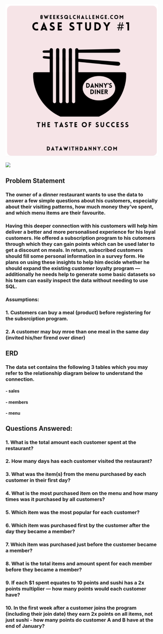 ![](assets/dinner_shop.png)

![](assets/EDR1.png)

## Problem Statement
### The owner of a dinner restaurant wants to use the data to answer a few simple questions about his customers, especially about their visiting patterns, how much money they’ve spent, and which menu items are their favourite.


### Having this deeper connection with his customers will help him deliver a better and more personalised experience for his loyal customers. He offered a subscription program to his cutomers through which they can gain points which can be used later to get a discount on meals. In return, subscribed customers should fill some personal information in a survey form.  He plans on using these insights to help him decide whether he should expand the existing customer loyalty program — additionally he needs help to generate some basic datasets so his team can easily inspect the data without needing to use SQL.


### Assumptions:
### 1. Customers can buy a meal (product) before registering for the subsrciption program.
### 2. A customer may buy mroe than one meal in the same day (invited his/her firend over diner)

## ERD


### The data set contains the following 3 tables which you may refer to the relationship diagram below to understand the connection.

#### - sales
#### - members
#### - menu

## Questions Answered:

### 1. What is the total amount each customer spent at the restaurant?
### 2. How many days has each customer visited the restaurant?
### 3. What was the item(s) from the menu purchased by each customer in their first day?
### 4. What is the most purchased item on the menu and how many times was it purchased by all customers?
### 5. Which item was the most popular for each customer?
### 6. Which item was purchased first by the customer after the day they became a member?
### 7. Which item was purchased just before the customer became a member?
### 8. What is the total items and amount spent for each member before they became a member?
### 9. If each $1 spent equates to 10 points and sushi has a 2x points multiplier — how many points would each customer have?
###  10. In the first week after a customer joins the program (including their join date) they earn 2x points on all items, not  just sushi - how many points do customer A and B have at the end of January? 
